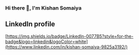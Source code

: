 ### Hi there 👋, I'm Kishan Somaiya

<!--
**kishansomaiya/kishansomaiya** is a ✨ _special_ ✨ repository because its `README.md` (this file) appears on your GitHub profile.

Here are some ideas to get you started:

- 🔭 I’m currently working on ...
- 🌱 I’m currently learning ...
- 👯 I’m looking to collaborate on ...
- 🤔 I’m looking for help with ...
- 💬 Ask me about ...
- 📫 How to reach me: ...
- 😄 Pronouns: ...
- ⚡ Fun fact: ...
-->
## LinkedIn profile
[https://img.shields.io/badge/LinkedIn-0077B5?style=for-the-badge&logo=linkedin&logoColor=white](https://www.linkedin.com/in/kishan-somaiya-9825a3192/)
